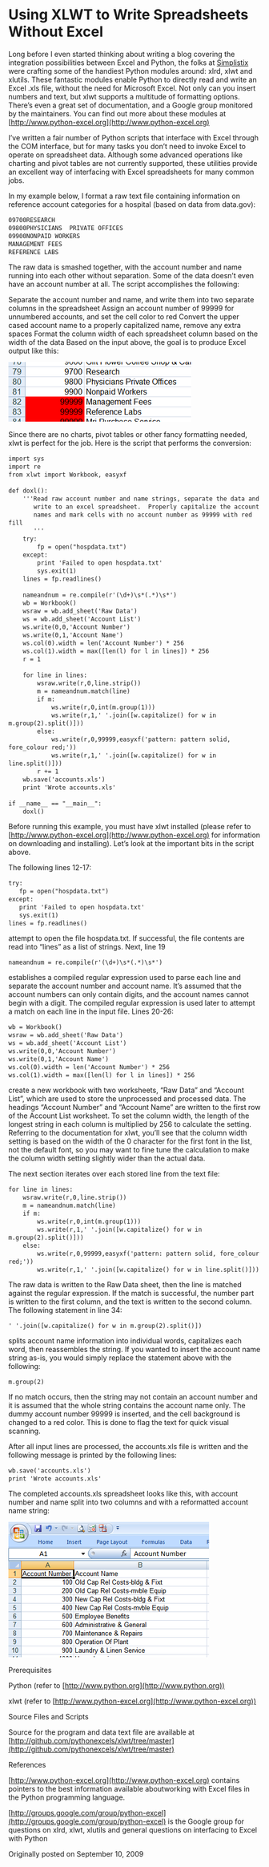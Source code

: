 # Using XLWT to Write Spreadsheets Without Excel

Long before I even started thinking about writing a blog covering the
integration possibilities between Excel and Python, the folks at 
[Simplistix](http://www.simplistix.co.uk) were crafting some
of the handiest Python modules around: xlrd, xlwt and xlutils. These fantastic
modules enable Python to directly read and write an Excel .xls file, without the
need for Microsoft Excel. Not only can you insert numbers and text, but xlwt
supports a multitude of formatting options. There’s even a great set of
documentation, and a Google group monitored by the maintainers. You can find out
more about these modules at [http://www.python-excel.org](http://www.python-excel.org) 

I’ve written a fair number of Python scripts that interface with Excel through
the COM interface, but for many tasks you don’t need to invoke Excel to operate
on spreadsheet data. Although some advanced operations like charting and pivot
tables are not currently supported, these utilities provide an excellent way of
interfacing with Excel spreadsheets for many common jobs.

In my example below, I format a raw text file containing information on
reference account categories for a hospital (based on data from data.gov):

```
09700RESEARCH
09800PHYSICIANS  PRIVATE OFFICES
09900NONPAID WORKERS
MANAGEMENT FEES
REFERENCE LABS
```

The raw data is smashed together, with the account number and name running into
each other without separation. Some of the data doesn’t even have an account
number at all. The script accomplishes the following:

Separate the account number and name, and write them into two separate columns
in the spreadsheet Assign an account number of 99999 for unnumbered accounts,
and set the cell color to red Convert the upper cased account name to a properly
capitalized name, remove any extra spaces Format the column width of each
spreadsheet column based on the width of the data Based on the input above, the
goal is to produce Excel output like this:


![Excel output](images/20090910_1.png)

Since there are no charts, pivot tables or other fancy formatting needed, xlwt
is perfect for the job. Here is the script that performs the conversion:

```
import sys
import re
from xlwt import Workbook, easyxf

def doxl():
    '''Read raw account number and name strings, separate the data and
       write to an excel spreadsheet.  Properly capitalize the account
       names and mark cells with no account number as 99999 with red fill
       '''
    try:
        fp = open("hospdata.txt")
    except:
        print 'Failed to open hospdata.txt'
        sys.exit(1)
    lines = fp.readlines()

    nameandnum = re.compile(r'(\d+)\s*(.*)\s*')
    wb = Workbook()
    wsraw = wb.add_sheet('Raw Data')
    ws = wb.add_sheet('Account List')
    ws.write(0,0,'Account Number')
    ws.write(0,1,'Account Name')
    ws.col(0).width = len('Account Number') * 256
    ws.col(1).width = max([len(l) for l in lines]) * 256
    r = 1

    for line in lines:
        wsraw.write(r,0,line.strip())
        m = nameandnum.match(line)
        if m:
            ws.write(r,0,int(m.group(1)))
            ws.write(r,1,' '.join([w.capitalize() for w in m.group(2).split()]))
        else:
            ws.write(r,0,99999,easyxf('pattern: pattern solid, fore_colour red;'))
            ws.write(r,1,' '.join([w.capitalize() for w in line.split()]))
        r += 1
    wb.save('accounts.xls')
    print 'Wrote accounts.xls'

if __name__ == "__main__":
    doxl()
```

Before running this example, you must have xlwt installed (please refer to
[http://www.python-excel.org](http://www.python-excel.org) for information on
downloading and installing). Let’s look at the important bits in the script
above.

The following lines 12-17:

```
try:
   fp = open("hospdata.txt")
except:
   print 'Failed to open hospdata.txt'
   sys.exit(1)
lines = fp.readlines()
```

attempt to open the file hospdata.txt. If successful, the file contents are read
into “lines” as a list of strings. Next, line 19

```
nameandnum = re.compile(r'(\d+)\s*(.*)\s*')
```


establishes a compiled regular expression used to parse each line and separate
the account number and account name. It’s assumed that the account numbers can
only contain digits, and the account names cannot begin with a digit. The
compiled regular expression is used later to attempt a match on each line in the
input file. Lines 20-26:

```
wb = Workbook()
wsraw = wb.add_sheet('Raw Data')
ws = wb.add_sheet('Account List')
ws.write(0,0,'Account Number')
ws.write(0,1,'Account Name')
ws.col(0).width = len('Account Number') * 256
ws.col(1).width = max([len(l) for l in lines]) * 256
```

create a new workbook with two worksheets, “Raw Data” and “Account List”, which
are used to store the unprocessed and processed data. The headings “Account
Number” and “Account Name” are written to the first row of the Account List
worksheet. To set the column width, the length of the longest string in each
column is multiplied by 256 to calculate the setting. Referring to the
documentation for xlwt, you’ll see that the column width setting is based on the
width of the 0 character for the first font in the list, not the default font,
so you may want to fine tune the calculation to make the column width setting
slightly wider than the actual data.

The next section iterates over each stored line from the text file:

```
for line in lines:
    wsraw.write(r,0,line.strip())
    m = nameandnum.match(line)
    if m:
        ws.write(r,0,int(m.group(1)))
        ws.write(r,1,' '.join([w.capitalize() for w in m.group(2).split()]))
    else:
        ws.write(r,0,99999,easyxf('pattern: pattern solid, fore_colour red;'))
        ws.write(r,1,' '.join([w.capitalize() for w in line.split()]))
```

The raw data is written to the Raw Data sheet, then the line is matched against
the regular expression. If the match is successful, the number part is written
to the first column, and the text is written to the second column. The following
statement in line 34:

```
' '.join([w.capitalize() for w in m.group(2).split()])
```

splits account name information into individual words, capitalizes each word,
then reassembles the string. If you wanted to insert the account name string
as-is, you would simply replace the statement above with the following:

```
m.group(2)
```

If no match occurs, then the string may not contain an account number and it is
assumed that the whole string contains the account name only. The dummy account
number 99999 is inserted, and the cell background is changed to a red color.
This is done to flag the text for quick visual scanning.

After all input lines are processed, the accounts.xls file is written and the
following message is printed by the following lines:

```
wb.save('accounts.xls')
print 'Wrote accounts.xls'
```

The completed accounts.xls spreadsheet looks like this, with account number and
name split into two columns and with a reformatted account name string:

![excelfile](images/20090910_2.png)

Prerequisites

Python (refer to [http://www.python.org](http://www.python.org))

xlwt (refer to [http://www.python-excel.org](http://www.python-excel.org))

Source Files and Scripts

Source for the program and data text file are available at
[http://github.com/pythonexcels/xlwt/tree/master](http://github.com/pythonexcels/xlwt/tree/master)

References

[http://www.python-excel.org](http://www.python-excel.org) contains pointers to
the best information available aboutworking with Excel files in the Python
programming language.

[http://groups.google.com/group/python-excel](http://groups.google.com/group/python-excel)
is the Google group for questions on xlrd, xlwt, xlutils and general questions
on interfacing to Excel with Python

Originally posted on September 10, 2009
